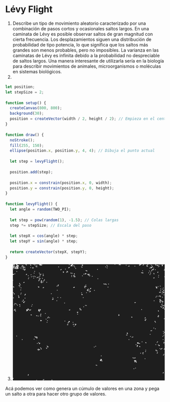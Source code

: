 # Lévy Flight
1. Describe un tipo de movimiento aleatorio caracterizado por una combinación de pasos cortos y ocasionales saltos largos.
En una caminata de Lévy es posible observar saltos de gran magnitud con cierta frecuencia.
Los desplazamientos siguen una distribución de probabilidad de tipo potencia, lo que significa que los saltos más grandes son menos probables, pero no imposibles.
La varianza en las caminatas de Lévy es infinita debido a la probabilidad no despreciable de saltos largos.
Una manera interesante de utilizarla sería en la biología para describir movimientos de animales, microorganismos o moléculas en sistemas biológicos.
2.
``` js
let position;
let stepSize = 2;

function setup() {
  createCanvas(800, 800);
  background(30);
  position = createVector(width / 2, height / 2); // Empieza en el centro
}

function draw() {
  noStroke();
  fill(255, 150);
  ellipse(position.x, position.y, 4, 4); // Dibuja el punto actual

  let step = levyFlight();

  position.add(step);
  
  position.x = constrain(position.x, 0, width);
  position.y = constrain(position.y, 0, height);
}

function levyFlight() {
  let angle = random(TWO_PI);
  
  let step = pow(random(1), -1.5); // Colas largas
  step *= stepSize; // Escala del paso
  
  let stepX = cos(angle) * step;
  let stepY = sin(angle) * step;
  
  return createVector(stepX, stepY);
}
```
3. ![Levy](../../../../assets/Levy.png)

Acá podemos ver como genera un cúmulo de valores en una zona y pega un salto a otra para hacer otro grupo de valores.
